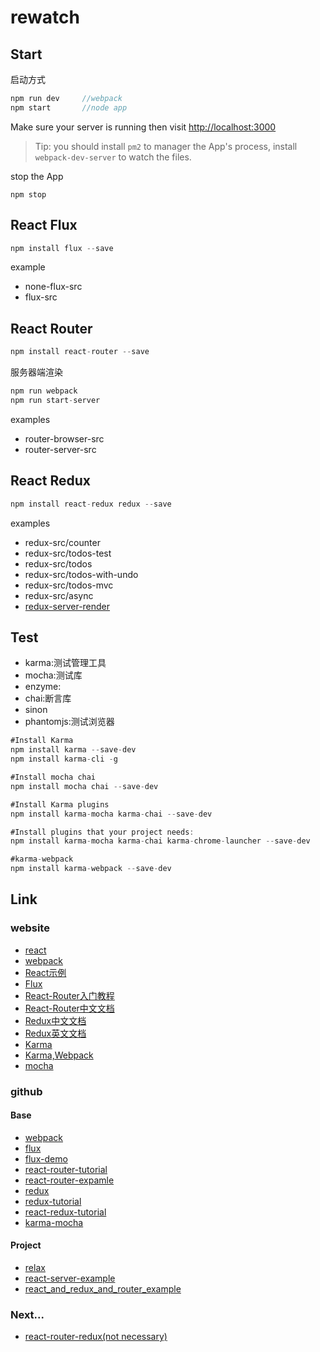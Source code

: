 # rewatch

## Start

启动方式

```javascript
npm run dev     //webpack
npm start       //node app
```


Make sure your server is running then visit [http://localhost:3000](http://localhost:3000)

>Tip: you should install `pm2` to manager the App's process, install `webpack-dev-server` to watch the files.


stop the App

```javacript
npm stop
```

## React Flux

```javascript
npm install flux --save
```

example
- none-flux-src
- flux-src


## React Router

```javascript
npm install react-router --save
```

服务器端渲染

```javascript
npm run webpack
npm run start-server
```

examples
- router-browser-src
- router-server-src


## React Redux

```javascript
npm install react-redux redux --save
```

examples

- redux-src/counter
- redux-src/todos-test
- redux-src/todos
- redux-src/todos-with-undo
- redux-src/todos-mvc
- redux-src/async
- [redux-server-render](https://github.com/ziyi2/rewatch-server-render)

## Test
- karma:测试管理工具
- mocha:测试库
- enzyme:
- chai:断言库
- sinon
- phantomjs:测试浏览器

```javascript
#Install Karma
npm install karma --save-dev
npm install karma-cli -g

#Install mocha chai
npm install mocha chai --save-dev

#Install Karma plugins
npm install karma-mocha karma-chai --save-dev

#Install plugins that your project needs:
npm install karma-mocha karma-chai karma-chrome-launcher --save-dev

#karma-webpack
npm install karma-webpack --save-dev
```





## Link

### website
- [react](https://facebook.github.io/react/index.html)
- [webpack](https://webpack.github.io/docs/)
- [React示例](http://www.kancloud.cn/kancloud/create-voting-app/63976)
- [Flux](http://www.ruanyifeng.com/blog/2016/01/flux.html)
- [React-Router入门教程](http://www.ruanyifeng.com/blog/2016/05/react_router.html?utm_source=tool.lu)
- [React-Router中文文档](http://react-guide.github.io/react-router-cn/docs/Introduction.html)
- [Redux中文文档](http://cn.redux.js.org/index.html)
- [Redux英文文档](http://redux.js.org/docs/advanced/UsageWithReactRouter.html)
- [Karma](http://karma-runner.github.io/1.0/index.html)
- [Karma,Webpack](http://www.tuicool.com/articles/jMvmEzI)
- [mocha](http://www.ruanyifeng.com/blog/2015/12/a-mocha-tutorial-of-examples.html)

### github

#### Base
- [webpack](https://github.com/webpack/webpack)
- [flux](https://github.com/facebook/flux)
- [flux-demo](https://github.com/ruanyf/extremely-simple-flux-demo)
- [react-router-tutorial](https://github.com/reactjs/react-router-tutorial/tree/master/lessons)
- [react-router-expamle](https://github.com/reactjs/react-router/tree/latest/examples)
- [redux](https://github.com/reactjs/redux)
- [redux-tutorial](https://github.com/react-guide/redux-tutorial-cn)
- [react-redux-tutorial](https://github.com/lewis617/react-redux-tutorial)
- [karma-mocha](https://github.com/karma-runner/karma-mocha.git)


#### Project
- [relax](https://github.com/relax/relax)
- [react-server-example](https://github.com/mhart/react-server-example)
- [react_and_redux_and_router_example](https://github.com/zjy01/react_and_redux_and_router_example)

### Next...
- [react-router-redux(not necessary)](https://github.com/reactjs/react-router-redux)